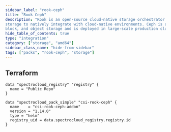 ```yaml
---
sidebar_label: "rook-ceph"
title: "Rook Ceph"
description: "Rook is an open-source cloud-native storage orchestrator that provides the platform, framework, and support for Ceph
storage to natively integrate with cloud-native environments. Ceph is a distributed storage system that provides file,
block, and object storage and is deployed in large-scale production clusters."
hide_table_of_contents: true
type: "integration"
category: ["storage", "amd64"]
sidebar_class_name: "hide-from-sidebar"
tags: ["packs", "rook-ceph", "storage"]
---
```


<PartialsComponent category="packs" name="rook-ceph" />

## Terraform

```hcl
data "spectrocloud_registry" "registry" {
  name = "Public Repo"
}

data "spectrocloud_pack_simple" "csi-rook-ceph" {
  name    = "csi-rook-ceph-addon"
  version = "1.14.0"
  type = "helm"
  registry_uid = data.spectrocloud_registry.registry.id
}
```
